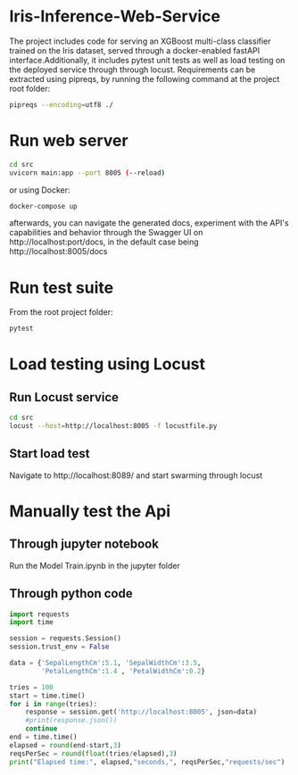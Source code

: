 # Iris-Inference-Web-Service
The project includes code for serving an XGBoost multi-class classifier trained on the Iris dataset, served through a docker-enabled fastAPI interface.Additionally, it includes pytest unit tests as well as load testing on the deployed service through through locust. Requirements can be extracted using pipreqs, by running the following command at the project root folder: 
```sh
pipreqs --encoding=utf8 ./
```

# Run web server
```sh
cd src
uvicorn main:app --port 8005 (--reload)
```
or using Docker:
```sh
docker-compose up
```
afterwards, you can navigate the generated docs, experiment with the API's capabilities and behavior through the Swagger UI on http://localhost:port/docs, in the default case being http://localhost:8005/docs  

# Run test suite
From the root project folder:
```sh
pytest
```

# Load testing using Locust

## Run Locust service
```sh
cd src
locust --host=http://localhost:8005 -f locustfile.py
```
## Start load test

Navigate to http://localhost:8089/ and start swarming through locust

# Manually test the Api 

## Through jupyter notebook

Run the Model Train.ipynb in the jupyter folder

## Through python code

```python
import requests
import time

session = requests.Session()
session.trust_env = False

data = {'SepalLengthCm':5.1, 'SepalWidthCm':3.5,
        'PetalLengthCm':1.4 , 'PetalWidthCm':0.2}

tries = 100
start = time.time()
for i in range(tries):
    response = session.get('http://localhost:8005', json=data)
    #print(response.json())
    continue
end = time.time()
elapsed = round(end-start,3)
reqsPerSec = round(float(tries/elapsed),3)
print("Elapsed time:", elapsed,"seconds,", reqsPerSec,"requests/sec") 
```
